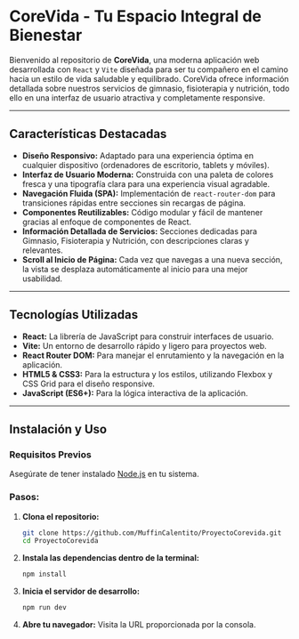 # CoreVida - Tu Espacio Integral de Bienestar

Bienvenido al repositorio de **CoreVida**, una moderna aplicación web desarrollada con `React` y `Vite` diseñada para ser tu compañero en el camino hacia un estilo de vida saludable y equilibrado. CoreVida ofrece información detallada sobre nuestros servicios de gimnasio, fisioterapia y nutrición, todo ello en una interfaz de usuario atractiva y completamente responsive.

-----

## Características Destacadas

  - **Diseño Responsivo:** Adaptado para una experiencia óptima en cualquier dispositivo (ordenadores de escritorio, tablets y móviles).
  - **Interfaz de Usuario Moderna:** Construida con una paleta de colores fresca y una tipografía clara para una experiencia visual agradable.
  - **Navegación Fluida (SPA):** Implementación de `react-router-dom` para transiciones rápidas entre secciones sin recargas de página.
  - **Componentes Reutilizables:** Código modular y fácil de mantener gracias al enfoque de componentes de React.
  - **Información Detallada de Servicios:** Secciones dedicadas para Gimnasio, Fisioterapia y Nutrición, con descripciones claras y relevantes.
  - **Scroll al Inicio de Página:** Cada vez que navegas a una nueva sección, la vista se desplaza automáticamente al inicio para una mejor usabilidad.

-----

## Tecnologías Utilizadas

  - **React:** La librería de JavaScript para construir interfaces de usuario.
  - **Vite:** Un entorno de desarrollo rápido y ligero para proyectos web.
  - **React Router DOM:** Para manejar el enrutamiento y la navegación en la aplicación.
  - **HTML5 & CSS3:** Para la estructura y los estilos, utilizando Flexbox y CSS Grid para el diseño responsive.
  - **JavaScript (ES6+):** Para la lógica interactiva de la aplicación.

-----

## Instalación y Uso

### Requisitos Previos

Asegúrate de tener instalado [Node.js](https://nodejs.org/) en tu sistema.

### Pasos:

1.  **Clona el repositorio:**

    ```sh
    git clone https://github.com/MuffinCalentito/ProyectoCorevida.git
    cd ProyectoCorevida
    ```

2.  **Instala las dependencias dentro de la terminal:**

    ```sh
    npm install
    ```

3.  **Inicia el servidor de desarrollo:**

    ```sh
    npm run dev
    ```

4.  **Abre tu navegador:** Visita la URL proporcionada por la consola.